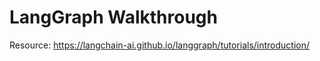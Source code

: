 # LangGraph Walkthrough

Resource: https://langchain-ai.github.io/langgraph/tutorials/introduction/
